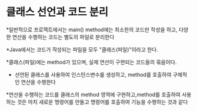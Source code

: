 # 클래스 선언과 코드 분리

*일반적으로 프로젝트에서는 main() method에는 최소한의
코드만 작성을 하고, 다양한 연산을 수행하는 코드는 별도의 파일로 분리한다

*Java에서는 코드가 작성되는 파일을 모두 "클래스(파일)"이라고 한다.

*클래스(파일)에는 method가 있으며, 실제 연산이 구현되는 코드들의 묶음이다.

* 선언된 클래스를 사용하여 인스턴스변수를 생성하고, method를 호출하여 구체적인 연산을 수행한다

*연산을 수행하는 코드를 클래스의 method 영역에 구현하고,method를 호출하여 사용하는 것은 마치 새로운 명령어를 만들고 명령어를 호출하여 기능을 수행하는 것과 같다